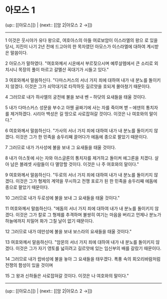 # 아모스 1

(up:: [[아모스]]) | (next:: [[암 2|아모스 2 →]])

***




1 
이것은 웃시야가 유다 왕으로, 여호아스의 아들 여로보암이 이스라엘의 왕으 로 있을 당시, 지진이 나기 2년 전에 드고아의 한 목자였던 아모스가 이스라엘에 대하여 계시받은 말씀이다. 



2 
아모스가 말하였다. "여호와께서 시온에서 부르짖으시며 예루살렘에서 큰 소리로 외치시니 목장의 풀이 마르고 갈멜산 꼭대기가 시들고 있다." 



3 
여호와께서 말씀하신다. "다마스커스의 서너 가지 죄에 대하여 내가 내 분노를 돌이키지 않겠다. 이것은 그가 쇠막대기로 타작하듯 길르앗을 호되게 몰아쳤기 때문이다. 



4 
그러므로 내가 하사엘의 궁전에 불을 보내 벤 – 하닷의 요새들을 태울 것이다. 



5 
내가 다마스커스 성문을 부수고 아웬 골짜기에 사는 자를 죽이며 벧 – 에덴의 통치자를 제거하겠다. 시리아 백성은 길 땅으로 사로잡혀갈 것이다. 이것은 나 여호와의 말이다." 



6 
여호와께서 말씀하신다. "가사의 서너 가지 죄에 대하여 내가 내 분노를 돌이키지 않겠다. 이것은 그가 한 민족을 송두리째 끌어다가 에돔에 종으로 팔았기 때문이다. 



7 
그러므로 내가 가사성에 불을 보내 그 요새들을 태울 것이다. 



8 
내가 아스돗에 사는 자와 아스글론의 통치자를 제거하고 돌이켜 에그론을 치겠다. 살아 남은 블레셋 사람들이 다 멸망할 것이다. 이것은 나 주 여호와의 말이다." 



9 
여호와께서 말씀하신다. "두로의 서너 가지 죄에 대하여 내가 내 분노를 돌이키지 않겠다. 이것은 그가 형제의 계약을 무시하고 전쟁 포로가 된 한 민족을 송두리째 에돔에 종으로 팔았기 때문이다. 



10 
그러므로 내가 두로성에 불을 보내 그 요새들을 태울 것이다." 



11 
여호와께서 말씀하신다. "에돔의 서너 가지 죄에 대하여 내가 내 분노를 돌이키지 않겠다. 이것은 그가 칼로 그 형제를 추격하며 불쌍히 여기는 마음을 버리고 언제나 분노가 하늘에까지 치밀어 화가 그칠 날이 없기 때문이다. 



12 
그러므로 내가 데만성에 불을 보내 보스라의 요새들을 태울 것이다." 



13 
여호와께서 말씀하신다. "암몬의 서너 가지 죄에 대하여 내가 내 분노를 돌이키지 않겠다. 이것은 그가 자기 영토를 넓히려고 길르앗에 있는 임신부의 배를 갈랐기 때문이다. 



14 
그러므로 내가 랍바성에 불을 놓아 그 요새들을 태우겠다. 폭풍 속의 회오리바람처럼 전쟁의 함성이 있을 것이며 



15 
그 왕과 신하들은 사로잡혀갈 것이다. 이것은 나 여호와의 말이다."

***

(up:: [[아모스]]) | (next:: [[암 2|아모스 2 →]])
